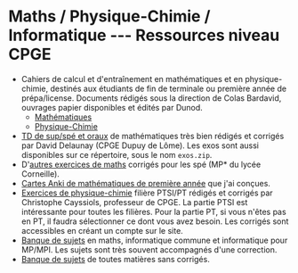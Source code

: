 # Maths / Physique-Chimie / Informatique --- Ressources niveau CPGE

- Cahiers de calcul et d'entraînement en mathématiques et en physique-chimie, destinés aux étudiants de fin de terminale ou première année de prépa/license. Documents rédigés sous la direction de Colas Bardavid, ouvrages papier disponibles et édités par Dunod.
	- [Mathématiques](https://colasbd.github.io/cdc/)
	- [Physique-Chimie](https://colasbd.github.io/cde/)
- [TD de sup/spé et oraux](https://www.xif.fr/public/pr%C3%A9pas-dupuy-de-l%C3%B4me-maths/) de mathématiques très bien rédigés et corrigés par David Delaunay (CPGE Dupuy de Lôme). Les exos sont aussi disponibles sur ce répertoire, sous le nom `exos.zip`.
- D'[autres exercices de maths](https://cahier-de-prepa.fr/mp*-corneille/docs?rep=4) corrigés pour les spé (MP* du lycée Corneille).
- [Cartes Anki de mathématiques de première année](https://github.com/ValentinRonsseray/maths_anki) que j'ai conçues.
- [Exercices de physique-chimie](http://pt.physique.free.fr/exos.php) filière PTSI/PT rédigés et corrigés par Christophe Cayssiols, professeur de CPGE. La partie PTSI est intéressante pour toutes les filières. Pour la partie PT, si vous n'êtes pas en PT, il faudra sélectionner ce dont vous avez besoin. Les corrigés sont accessibles en créant un compte sur le site.
- [Banque de sujets](https://prepas.org/index.php?module=Sujets) en maths, informatique commune et informatique pour MP/MPI. Les sujets sont très souvent accompagnés d'une correction.
- [Banque de sujets](https://astucesweb.fr/cpge/annales/) de toutes matières sans corrigés.
